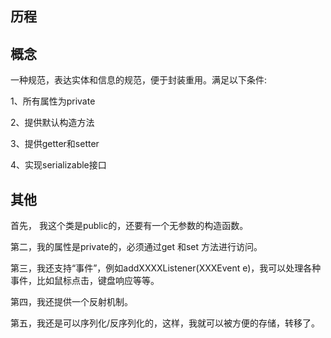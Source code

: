 ## 历程

## 概念

一种规范，表达实体和信息的规范，便于封装重用。满足以下条件: 

1、所有属性为private

2、提供默认构造方法

3、提供getter和setter

4、实现serializable接口

## 其他

首先， 我这个类是public的，还要有一个无参数的构造函数。

第二，我的属性是private的，必须通过get 和set 方法进行访问。

第三，我还支持“事件”，例如addXXXXListener(XXXEvent e)，我可以处理各种事件，比如鼠标点击，键盘响应等等。

第四，我还提供一个反射机制。

第五，我还是可以序列化/反序列化的，这样，我就可以被方便的存储，转移了。
